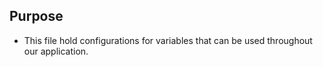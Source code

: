 ## Purpose

- This file hold configurations for variables that can be used throughout our 
  application.